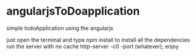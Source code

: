 # angularjsToDoapplication
simple todoApplication using the angularjs 


just open the terminal and type npm install to install all the dependencies
run the server with no cache http-server -c0 -port (whatever);
enjoy
